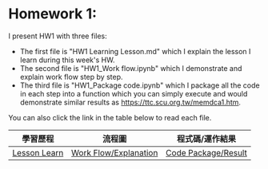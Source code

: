 # Homework 1:

I present HW1 with three files:
* The first file is "HW1 Learning Lesson.md" which I explain the lesson I learn during this week's HW.
* The second file is "HW1_Work flow.ipynb" which I demonstrate and explain work flow step by step.
* The third file is "HW1_Package code.ipynb" which I package all the code in each step into a function which you can simply execute and would demonstrate similar results as https://ttc.scu.org.tw/memdca1.htm. <br />

You can also click the link in the table below to read each file.
<br />

|學習歷程|流程圖|程式碼/運作結果|
|-------|------|-------------|
|[Lesson Learn](https://github.com/EnChiSu/Financial-Engineering/blob/master/Mortgage%20balance%20sheet/HW1%20Learning%20Lesson.md)|[Work Flow/Explanation](https://github.com/EnChiSu/Financial-Engineering/blob/master/HW1/HW1_Work%20flow.ipynb)|[Code Package/Result](https://github.com/EnChiSu/Financial-Engineering/blob/master/HW1/HW1_Package%20code.ipynb)|
